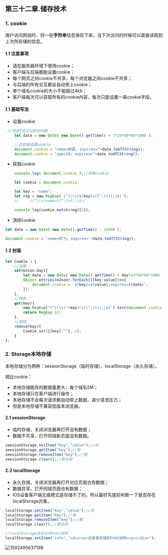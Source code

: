## 第三十二章.储存技术

### 1. cookie

用户访问网站时，将一些**字符串**信息保存下来，当下次访问的时候可以直接读取到上次所存储的信息。

#### 1.1 注意事项

- 请在服务器环境下使用cookie；
- 客户端与后端都能设置cookie；
- 每个网页之间cookie不共享，每个浏览器之间cookie不共享；
- 与后端的所有交互都会自动带上cookie；
- 单个域名cookie的大小不能超过4kb；
- 客户端每次可以获取所有的cookie内容，每次只能设置一条cookie字段。

#### 1.1 基础写法

- 设置cookie

```js
 //得到7天之后的时间戳
    let date = new Date( new Date().getTime() + 7*24*60*60*1000 );

    //在前端设置cookie
    document.cookie = "name=狗蛋; expires="+date.toUTCString();
    document.cookie = "age=18; expires="+date.toUTCString();
```

- 获取cookie

```js
	console.log( document.cookie );//获取cookie

    let cookie = document.cookie;

    let key = "name";
    let reg = new RegExp(`(^|\\s)${key}=([^;]+)(;|$)`);
    //     /(^|\s)name=([^;]+)(;|$)/

    console.log(cookie.match(reg)[2]);
```

- 清除cookie

```js
let date = new Date( new Date().getTime() - 10000 );

document.cookie = 'name=阿飞; expires='+date.toUTCString();
```



#### 1.2 封装

```js
let Cookie = {
    //设置
    set(mJson,day){
        let date = new Date( new Date().getTime() + day*24*60*60*1000 ).toUTCString();
        Object.entries(mJson).forEach(([key,value])=>{
            document.cookie = `${key}=${value};expires=${date}`;
        });
    },
    //获取
    get(key){
        new RegExp("(^|\\s)"+key+"=([^;]+)(;|$)").test(document.cookie);
        return RegExp.$2;
    },
    //删除
    remove(key){
        Cookie.set({[key]:""},-1);
    }
};
```

### 2. Storage本地存储

本地存储分为两种：sessionStorage（临时存储）、localStorage（永久存储）。

相比cookie：

- 本地存储能存的数据量更大，每个域名5M；
- 本地存储只在客户端进行操作；
- 本地存储不会每次请求都自动带上数据，减少请求压力；
- 但是本地存储不兼容低版本浏览器。

#### 2.1 sessionStorage

- 临时存储，关闭浏览器再打开没有数据；
- 数据不共享，打开同域新页面没有数据。

```js
seesionStorage.setItem("key","value");//存
seesionStorage.getItem("key");//取
seesionStorage.removeItem("key");//删
seesionStorage.clear();//删全部
```

#### 2.2 localStorage

- 永久存储，关闭浏览器再打开对应页面也有数据；
- 数据共享，打开同域页面也有数据；
- IOS设备客户端无痕模式是存储不了的，所以最好先提前判断一下是否存在localStorage对象。

```js
localStorage.setItem("key","value");//存
localStorage.getItem("key");//取
localStorage.removeItem("key");//删
localStorage.clear();//删全部
```

```js
//localStorage还可以存html结构
localStorage.setItem("info","<div><p>这是我存储的html结构</p></div>");
```

![1592495637198](C:/Users/%E7%AB%B9%E9%9D%92%E6%9A%AE%E9%9B%A8/AppData/Roaming/Typora/typora-user-images/1592495637198.png)













